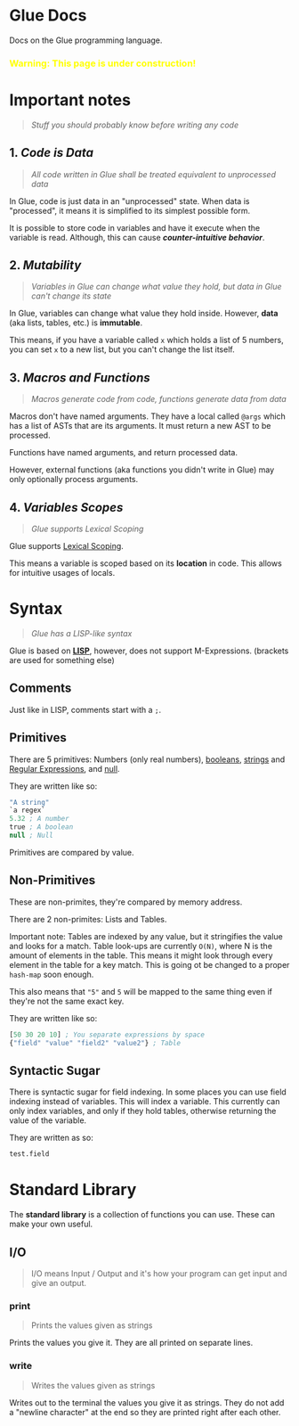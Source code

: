 # Glue Docs

Docs on the Glue programming language.

<strong>
  <h3 style="color: yellow;">Warning: This page is under construction!</h3>  
</strong>

# Important notes

> _Stuff you should probably know before writing any code_

## 1. _Code is Data_

> _All code written in Glue shall be treated equivalent to unprocessed data_

In Glue, code is just data in an "unprocessed" state. When data is "processed", it means it is simplified to its simplest possible form.

It is possible to store code in variables and have it execute when the variable is read. Although, this can cause **_counter-intuitive behavior_**.

## 2. _Mutability_

> _Variables in Glue can change what value they hold, but data in Glue can't change its state_

In Glue, variables can change what value they hold inside. However, **data** (aka lists, tables, etc.) is **immutable**.

This means, if you have a variable called `x` which holds a list of 5 numbers, you can set `x` to a new list, but you can't change the list itself.

## 3. _Macros and Functions_

> _Macros generate code from code, functions generate data from data_

Macros don't have named arguments. They have a local called `@args` which has a list of ASTs that are its arguments. It must return a new AST to be processed.

Functions have named arguments, and return processed data.

However, external functions (aka functions you didn't write in Glue) may only optionally process arguments.

## 4. _Variables Scopes_

> _Glue supports Lexical Scoping_

Glue supports <a href="https://en.wikipedia.org/wiki/Scope_(computer_science)#Lexical_scope">Lexical Scoping</a>.

This means a variable is scoped based on its **location** in code. This allows for intuitive usages of locals.

# Syntax

> _Glue has a LISP-like syntax_

Glue is based on **<a href="https://en.wikipedia.org/wiki/Lisp_(programming_language)">LISP</a>**, however, does not support M-Expressions. (brackets are used for something else)

## Comments

Just like in LISP, comments start with a `;`.

## Primitives

There are 5 primitives: Numbers (only real numbers), <a href="https://en.wikipedia.org/wiki/Boolean_data_type">booleans</a>, <a href="https://en.wikipedia.org/wiki/String_(computer_science)">strings</a> and <a href="https://en.wikipedia.org/wiki/Regular_expression">Regular Expressions</a>, and <a href="https://en.wikipedia.org/wiki/Null_pointer">null</a>.

They are written like so:

```lisp
"A string"
`a regex`
5.32 ; A number
true ; A boolean
null ; Null
```

Primitives are compared by value.

## Non-Primitives

These are non-primites, they're compared by memory address.

There are 2 non-primites: Lists and Tables.

Important note: Tables are indexed by any value, but it stringifies the value and looks for a match. Table look-ups are currently `O(N)`, where N is the amount of elements in the table. This means it might look through every element in the table for a key match. This is going ot be changed to a proper `hash-map` soon enough.

This also means that `"5"` and `5` will be mapped to the same thing even if they're not the same exact key.

They are written like so:

```lisp
[50 30 20 10] ; You separate expressions by space
{"field" "value" "field2" "value2"} ; Table
```

## Syntactic Sugar

There is syntactic sugar for field indexing.
In some places you can use field indexing instead of variables.
This will index a variable. This currently can only index variables, and only if they hold tables, otherwise returning the value of the variable.

They are written as so:

```lisp
test.field
```

# Standard Library

The **standard library** is a collection of functions you can use.
These can make your own useful.

## I/O

> I/O means Input / Output and it's how your program can get input and give an output.

### print

> Prints the values given as strings

Prints the values you give it. They are all printed on separate lines.

### write

> Writes the values given as strings

Writes out to the terminal the values you give it as strings. They do not add a "newline character" at the end so they are printed right after each other.
